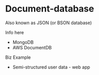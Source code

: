# Document-database

Also known as JSON (or BSON database)

Info here
- MongoDB
- AWS DocumentDB

Biz Example
- Semi-structured user data - web app